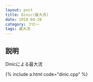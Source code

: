 ```yaml
---
layout: post
title: Dinic(最大流)
date: 2018-04-28
category: フロー
tags: 最大流
---
```


## 説明
Dinicによる最大流

{% include a.html code="dinic.cpp" %}